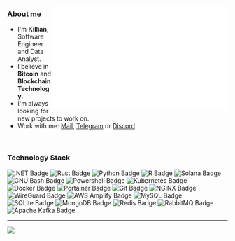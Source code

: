 
[<img align="right" width="400" alt="" src="/header.svg">](#)
### About me
- I'm **Killian**, Software Engineer and Data Analyst.
- I believe in **Bitcoin** and **Blockchain Technology**.
- I'm always looking for new projects to work on.
- Work with me: [Mail](mailto:contact@sterbweise.com), [Telegram](https://t.me/SG991) or [Discord](https://discordapp.com/users/sterbweise/)


<br>

### Technology Stack
![.NET Badge](https://img.shields.io/badge/.NET-512BD4?logo=dotnet&logoColor=fff&style=flat)
![Rust Badge](https://img.shields.io/badge/Rust-000?logo=rust&logoColor=fff&style=flat)
![Python Badge](https://img.shields.io/badge/Python-3776AB?logo=python&logoColor=yellow&style=flat)
![R Badge](https://img.shields.io/badge/R-276DC3?logo=r&logoColor=fff&style=flat)
![Solana Badge](https://img.shields.io/badge/Solana-9945FF?logo=solana&logoColor=fff&style=flat)
![GNU Bash Badge](https://img.shields.io/badge/GNU%20Bash-4EAA25?logo=gnubash&logoColor=fff&style=flat)
![Powershell Badge](https://img.shields.io/badge/Powershell-5391fe?logo=gnubash&logoColor=fff&style=flat)
![Kubernetes Badge](https://img.shields.io/badge/Kubernetes-326CE5?logo=kubernetes&logoColor=fff&style=flat)
![Docker Badge](https://img.shields.io/badge/Docker-2496ED?logo=docker&logoColor=fff&style=flat)
![Portainer Badge](https://img.shields.io/badge/Portainer-13BEF9?logo=portainer&logoColor=fff&style=flat)
![Git Badge](https://img.shields.io/badge/Git-F05032?logo=git&logoColor=fff&style=flat)
![NGINX Badge](https://img.shields.io/badge/NGINX-009639?logo=nginx&logoColor=fff&style=flat)
![WireGuard Badge](https://img.shields.io/badge/WireGuard-88171A?logo=wireguard&logoColor=fff&style=flat)
![AWS Amplify Badge](https://img.shields.io/badge/AWS-F90?logo=awsamplify&logoColor=fff&style=flat)
![MySQL Badge](https://img.shields.io/badge/MySQL-4479A1?logo=mysql&logoColor=fff&style=flat)
![SQLite Badge](https://img.shields.io/badge/MS%20SQL-003B57?logo=sqlite&logoColor=fff&style=flat)
![MongoDB Badge](https://img.shields.io/badge/MongoDB-47A248?logo=mongodb&logoColor=fff&style=flat)
![Redis Badge](https://img.shields.io/badge/Redis-DC382D?logo=redis&logoColor=fff&style=flat)
![RabbitMQ Badge](https://img.shields.io/badge/RabbitMQ-FF6600?logo=rabbitmq&logoColor=fff&style=flat)
![Apache Kafka Badge](https://img.shields.io/badge/Apache%20Kafka-231F20?logo=apachekafka&logoColor=fff&style=flat)

---
[![](https://visitcount.itsvg.in/api?id=Sterbweise&icon=0&color=12)](https://visitcount.itsvg.in) [<img align="right" height="20" alt="" src="https://img.shields.io/badge/-CodinGame-ffd200.svg?logo=yandex&style=for-the-badge">](https://www.codingame.com/profile/b2ad07e79ce1bd6e95eb7f54a7cc4b8b8661204)
